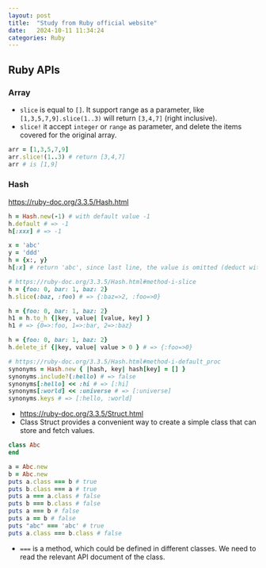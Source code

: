 ```yaml
---
layout: post
title:  "Study from Ruby official website"
date:   2024-10-11 11:34:24
categories: Ruby
---
```


## Ruby APIs
### Array
* `slice` is equal to `[]`. It support range as a parameter, like `[1,3,5,7,9].slice(1..3)` will return `[3,4,7]` (right inclusive).
* `slice!` it accept `integer` or `range` as parameter, and delete the items covered for the original array.
```ruby
arr = [1,3,5,7,9]
arr.slice!(1..3) # return [3,4,7]
arr # is [1,9]
```

### Hash
https://ruby-doc.org/3.3.5/Hash.html

```ruby
h = Hash.new(-1) # with default value -1
h.default # => -1
h[:xxx] # => -1

x = 'abc'
y = 'ddd'
h = {x:, y} 
h[:x] # return 'abc', since last line, the value is omitted (deduct with the variable name).

# https://ruby-doc.org/3.3.5/Hash.html#method-i-slice
h = {foo: 0, bar: 1, baz: 2}
h.slice(:baz, :foo) # => {:baz=>2, :foo=>0}

h = {foo: 0, bar: 1, baz: 2}
h1 = h.to_h {|key, value| [value, key] }
h1 # => {0=>:foo, 1=>:bar, 2=>:baz}

h = {foo: 0, bar: 1, baz: 2}
h.delete_if {|key, value| value > 0 } # => {:foo=>0}

# https://ruby-doc.org/3.3.5/Hash.html#method-i-default_proc
synonyms = Hash.new { |hash, key| hash[key] = [] } 
synonyms.include?(:hello) # => false
synonyms[:hello] << :hi # => [:hi]
synonyms[:world] << :universe # => [:universe]
synonyms.keys # => [:hello, :world]
```

* https://ruby-doc.org/3.3.5/Struct.html
* Class Struct provides a convenient way to create a simple class that can store and fetch values.

```ruby
class Abc
end

a = Abc.new
b = Abc.new
puts a.class === b # true
puts b.class === a # true
puts a === a.class # false
puts b === b.class # false
puts a === b # false
puts a == b # false
puts "abc" === 'abc' # true
puts a.class === b.class # false
```
* `===` is a method, which could be defined in different classes. We need to read the relevant API document of the class. 
